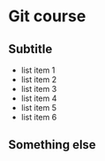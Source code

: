 # Git course

## Subtitle

- list item 1
- list item 2
- list item 3
- list item 4
- list item 5
- list item 6

## Something else
